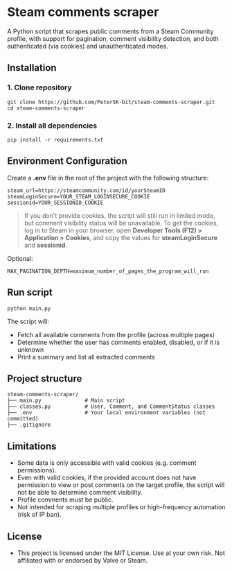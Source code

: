 # Steam comments scraper
A Python script that scrapes public comments from a Steam Community profile, with support for pagination, comment visibility detection, and both authenticated (via cookies) and unauthenticated modes.

## Installation
### 1. Clone repository
```
git clone https://github.com/PeterSK-bit/steam-comments-scraper.git
cd steam-comments-scraper
```
### 2. Install all dependencies
```
pip install -r requirements.txt
```

## Environment Configuration
Create a **.env** file in the root of the project with the following structure:
```
steam_url=https://steamcommunity.com/id/yourSteamID
steamLoginSecure=YOUR_STEAM_LOGINSECURE_COOKIE
sessionid=YOUR_SESSIONID_COOKIE
```

> If you don't provide cookies, the script will still run in limited mode, but comment visibility status will be unavailable.
> To get the cookies, log in to Steam in your browser, open **Developer Tools (F12) > Application > Cookies**, and copy the values for __steamLoginSecure__ and __sessionid__.

Optional:
```
MAX_PAGINATION_DEPTH=maximum_number_of_pages_the_program_will_run
```

## Run script
```
python main.py
```

The script will:
- Fetch all available comments from the profile (across multiple pages)
- Determine whether the user has comments enabled, disabled, or if it is unknown
- Print a summary and list all extracted comments

## Project structure
```
steam-comments-scraper/
├── main.py              # Main script
├── classes.py           # User, Comment, and CommentStatus classes
├── .env                 # Your local environment variables (not committed)
├── .gitignore
```

## Limitations
- Some data is only accessible with valid cookies (e.g. comment permissions).
- Even with valid cookies, if the provided account does not have permission to view or post comments on the target profile, the script will not be able to determine comment visibility.
- Profile comments must be public.
- Not intended for scraping multiple profiles or high-frequency automation (risk of IP ban).

## License
- This project is licensed under the MIT License. Use at your own risk. Not affiliated with or endorsed by Valve or Steam.
